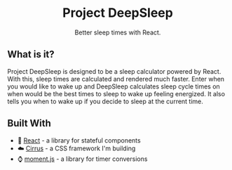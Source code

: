 <h1 align="center">Project DeepSleep</h1>
<p align="center">Better sleep times with React.</p>

## What is it?
Project DeepSleep is designed to be a sleep calculator powered by React. With this, sleep times are calculated and rendered much faster. Enter when you would like to wake up and DeepSleep calculates sleep cycle times on when would be the best times to sleep to wake up feeling energized. It also tells you when to wake up if you decide to sleep at the current time.

## Built With
* :rocket: [React](https://github.com/facebook/react) - a library for stateful components
* :cloud: [Cirrus](https://github.com/Spiderpig86/Cirrus) - a CSS framework I'm building
* :watch: [moment.js](https://github.com/moment/moment) - a library for timer conversions